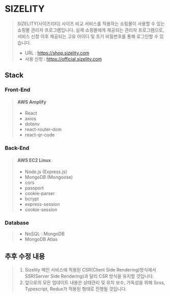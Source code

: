 # SIZELITY
> SIZELITY(사이즈리티) 사이즈 비교 서비스를 적용하는 쇼핑몰이 사용할 수 있는 쇼핑몰 관리자 프로그램입니다.
> 실제 쇼핑몰에게 제공되는 관리자 프로그램으로, 서비스 신청 이후 제공되는 고유 아이디 및 초기 비밀번호를 통해 로그인할 수 있습니다.
> + URL : https://shop.sizelity.com
> + 사용 신청 : https://official.sizelity.com
## Stack
### Front-End
> #### AWS Amplify
> 
> + React
> + axios
> + dotenv
> + react-router-dom
> + react-qr-code

### Back-End
> #### AWS EC2 Linux
>
> + Node.js (Express.js)
> + MongoDB (Mongoose)
> + cors
> + passport
> + cookie-parser
> + bcrypt
> + express-session
> + cookie-session

### Database
> + NoSQL : MongoDB
> + MongoDB Atlas

## 추후 수정 내용
> 1. Sizelity 메인 서비스에 적용된 CSR(Client Side Rendering)방식에서 SSR(Server Side Rendering)과 달리 CSR 방식을 유지할 것입니다.
> 2. 앞으로의 모든 업데이트 내용은 상태관리 및 유지 보수, 가독성을 위해 Scss, Typescript, Redux가 적용된 형태로 진행될 것입니다.
